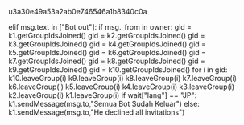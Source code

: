 u3a30e49a53a2ab0e746546a1b8340c0a


elif msg.text in ["Bot out"]:
  if msg._from in owner:
    gid = k1.getGroupIdsJoined()
    gid = k2.getGroupIdsJoined()
    gid = k3.getGroupIdsJoined()
    gid = k4.getGroupIdsJoined()
    gid = k5.getGroupIdsJoined()
    gid = k6.getGroupIdsJoined()
    gid = k7.getGroupIdsJoined()
    gid = k8.getGroupIdsJoined()
    gid = k9.getGroupIdsJoined()
    gid = k10.getGroupIdsJoined()
    for i in gid:
      k10.leaveGroup(i)
      k9.leaveGroup(i)
      k8.leaveGroup(i)
      k7.leaveGroup(i)
      k6.leaveGroup(i)
      k5.leaveGroup(i)
      k4.leaveGroup(i)
      k3.leaveGroup(i)
      k2.leaveGroup(i)
      k1.leaveGroup(i)
    if wait["lang"] == "JP":
      k1.sendMessage(msg.to,"Semua Bot Sudah Keluar")
    else:
      k1.sendMessage(msg.to,"He declined all invitations")
